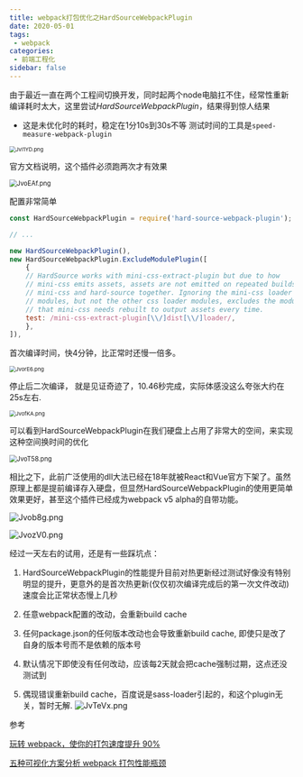 ```yaml
---
title: webpack打包优化之HardSourceWebpackPlugin
date: 2020-05-01
tags:
 - webpack
categories:
 - 前端工程化
sidebar: false
---
```


由于最近一直在两个工程间切换开发，同时起两个node电脑扛不住，经常性重新编译耗时太大，这里尝试*HardSourceWebpackPlugin*，结果得到惊人结果

<!-- more -->

- 这是未优化时的耗时，稳定在1分10s到30s不等 测试时间的工具是`speed-measure-webpack-plugin`

<img src="https://kuimo-markdown-pic.oss-cn-hangzhou.aliyuncs.com/JvI1YD.png" alt="JvI1YD.png" style="zoom:67%;" />

官方文档说明，这个插件必须跑两次才有效果

<img src="https://kuimo-markdown-pic.oss-cn-hangzhou.aliyuncs.com/JvoEAf.png" alt="JvoEAf.png" style="zoom:80%;" />

配置非常简单

```javascript
const HardSourceWebpackPlugin = require('hard-source-webpack-plugin');

// ...

new HardSourceWebpackPlugin(),
new HardSourceWebpackPlugin.ExcludeModulePlugin([
    {
    // HardSource works with mini-css-extract-plugin but due to how
    // mini-css emits assets, assets are not emitted on repeated builds with
    // mini-css and hard-source together. Ignoring the mini-css loader
    // modules, but not the other css loader modules, excludes the modules
    // that mini-css needs rebuilt to output assets every time.
    test: /mini-css-extract-plugin[\\/]dist[\\/]loader/,
    },
]),
```

首次编译时间，快4分钟，比正常时还慢一倍多。

<img src="https://kuimo-markdown-pic.oss-cn-hangzhou.aliyuncs.com/JvorE6.png" alt="JvorE6.png" style="zoom:67%;" />

停止后二次编译， 就是见证奇迹了，10.46秒完成，实际体感没这么夸张大约在25s左右.

<img src="https://kuimo-markdown-pic.oss-cn-hangzhou.aliyuncs.com/JvofKA.png" alt="JvofKA.png" style="zoom:67%;" />

可以看到HardSourceWebpackPlugin在我们硬盘上占用了非常大的空间，来实现这种空间换时间的优化

<img src="https://kuimo-markdown-pic.oss-cn-hangzhou.aliyuncs.com/JvoT58.png" alt="JvoT58.png" style="zoom:80%;" />

相比之下，此前广泛使用的dll大法已经在18年就被React和Vue官方下架了。虽然原理上都是提前编译存入硬盘，但显然HardSourceWebpackPlugin的使用更简单效果更好，甚至这个插件已经成为webpack v5 alpha的自带功能。

![Jvob8g.png](https://kuimo-markdown-pic.oss-cn-hangzhou.aliyuncs.com/Jvob8g.png)

![JvozV0.png](https://kuimo-markdown-pic.oss-cn-hangzhou.aliyuncs.com/JvozV0.png)

经过一天左右的试用，还是有一些踩坑点：

1. HardSourceWebpackPlugin的性能提升目前对热更新经过测试好像没有特别明显的提升，更意外的是首次热更新(仅仅初次编译完成后的第一次文件改动)速度会比正常状态慢上几秒

2. 任意webpack配置的改动，会重新build cache
3. 任何package.json的任何版本改动也会导致重新build cache, 即使只是改了自身的版本号而不是依赖的版本号
4. 默认情况下即使没有任何改动，应该每2天就会把cache强制过期，这点还没测试到
5. 偶现错误重新build cache，百度说是sass-loader引起的，和这个plugin无关，暂时无解.
![JvTeVx.png](https://kuimo-markdown-pic.oss-cn-hangzhou.aliyuncs.com/JvTeVx.png)

参考

[玩转 webpack，使你的打包速度提升 90%](https://juejin.im/post/5e53dbbc518825494905c45f#heading-9)

[五种可视化方案分析 webpack 打包性能瓶颈](https://juejin.im/post/5e39570bf265da573c0c6679#heading-9)